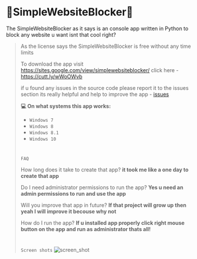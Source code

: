 # 🚫SimpleWebsiteBlocker🚫

The SimpleWebsiteBlocker as it says is an console app written in Python to block any website u want isnt that cool right?

>As the license says the SimpleWebsiteBlocker is free without any time limits
>
>To download the app visit https://sites.google.com/view/simplewebsiteblocker/
>click here - https://cutt.ly/wWoOWvb
>
>
>if u found any issues in the source code please report it to the issues section its really helpful and help to improve the app - [issues](http://github.com/Rabixx/SimpleWebsiteBlocker/issues)
>
>
>**💻 On what systems this app works:**
>
>- ```Windows 7```
>- ```Windows 8```
>- ```Windows 8.1```
>- ```Windows 10```
>
>
>#
>`FAQ`
>>
>How long does it take to create that app? **it took me like a one day to create that app**
>
>Do I need administrator permissions to run the app? **Yes u need an admin permissions to run and use the app**
>
>Will you improve that app in future? **If that project will grow up then yeah I will improve it becouse why not**
>
>How do I run the app? **If u installed app properly click right mouse button on the app and run as administrator thats all!**
>#
>
>`Screen shots`
>![screen_shot](https://user-images.githubusercontent.com/87124650/131369409-fbdeb44d-d331-4242-9623-b145758fb1dd.png)
